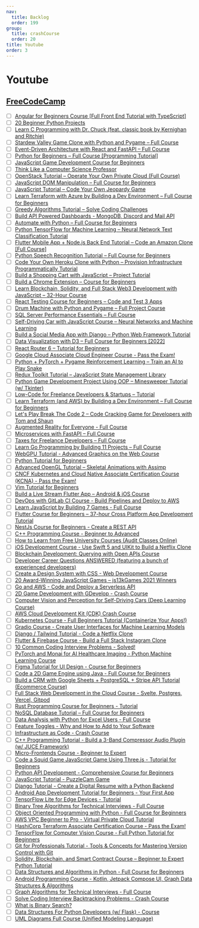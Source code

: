 ```yaml
---
nav:
  title: Backlog
  order: 199
group:
  title: crashCourse
  order: 20
title: Youtube
order: 3
---
```


# Youtube

## [FreeCodeCamp](https://www.youtube.com/c/Freecodecamp/videos)

- [ ] [Angular for Beginners Course [Full Front End Tutorial with TypeScript]](https://www.youtube.com/watch?v=3qBXWUpoPHo&t=5s)
- [ ] [20 Beginner Python Projects](https://www.youtube.com/watch?v=pdy3nh1tn6I)
- [ ] [Learn C Programming with Dr. Chuck (feat. classic book by Kernighan and Ritchie)](https://www.youtube.com/watch?v=j-_s8f5K30I)
- [ ] [Stardew Valley Game Clone with Python and Pygame – Full Course](https://www.youtube.com/watch?v=R9apl6B_ZgI)
- [ ] [Event-Driven Architecture with React and FastAPI – Full Course](https://www.youtube.com/watch?v=NVvIpqmf_Xc)
- [ ] [Python for Beginners – Full Course [Programming Tutorial]](https://www.youtube.com/watch?v=eWRfhZUzrAc)
- [ ] [JavaScript Game Development Course for Beginners](https://www.youtube.com/watch?v=GFO_txvwK_c)
- [ ] [Think Like a Computer Science Professor](https://www.youtube.com/watch?v=OIc7urJC0zY)
- [ ] [OpenStack Tutorial – Operate Your Own Private Cloud (Full Course)](https://www.youtube.com/watch?v=_gWfFEuert8)
- [ ] [JavaScript DOM Manipulation – Full Course for Beginners](https://www.youtube.com/watch?v=5fb2aPlgoys)
- [ ] [JavaScript Tutorial – Code Your Own Jeopardy Game](https://www.youtube.com/watch?v=vYEkEMfoi1c)
- [ ] [Learn Terraform with Azure by Building a Dev Environment – Full Course for Beginners](https://www.youtube.com/watch?v=V53AHWun17s)
- [ ] [Greedy Algorithms Tutorial – Solve Coding Challenges](https://www.youtube.com/watch?v=bC7o8P_Ste4)
- [ ] [Build API Powered Dashboards - MongoDB, Discord and Mail API](https://www.youtube.com/watch?v=ccfpj4eD6YM&t=481s)
- [ ] [Automate with Python – Full Course for Beginners](https://www.youtube.com/watch?v=PXMJ6FS7llk)
- [ ] [Python TensorFlow for Machine Learning – Neural Network Text Classification Tutorial](https://www.youtube.com/watch?v=VtRLrQ3Ev-U&t=46s)
- [ ] [Flutter Mobile App + Node.js Back End Tutorial – Code an Amazon Clone [Full Course]](https://www.youtube.com/watch?v=ylJz7N-dv1E)
- [ ] [Python Speech Recognition Tutorial – Full Course for Beginners](https://www.youtube.com/watch?v=mYUyaKmvu6Y)
- [ ] [Code Your Own Heroku Clone with Python – Provision Infrastructure Programmatically Tutorial](https://www.youtube.com/watch?v=zhJLVFR3pE8)
- [ ] [Build a Shopping Cart with JavaScript – Project Tutorial](https://www.youtube.com/watch?v=cT_ZYrS3tKc&t=10155s)
- [ ] [Build a Chrome Extension – Course for Beginners](https://www.youtube.com/watch?v=0n809nd4Zu4)
- [ ] [Learn Blockchain, Solidity, and Full Stack Web3 Development with JavaScript – 32-Hour Course](https://www.youtube.com/watch?v=gyMwXuJrbJQ&t=236s)
- [ ] [React Testing Course for Beginners – Code and Test 3 Apps](https://www.youtube.com/watch?v=8vfQ6SWBZ-U)
- [ ] [Drum Machine with Python and Pygame – Full Project Course](https://www.youtube.com/watch?v=F3J3PZj0zi0)
- [ ] [SQL Server Performance Essentials – Full Course](https://www.youtube.com/watch?v=HvxmF0FUwrM)
- [ ] [Self-Driving Car with JavaScript Course – Neural Networks and Machine Learning](https://www.youtube.com/watch?v=Rs_rAxEsAvI&t=50s)
- [ ] [Build a Social Media App with Django – Python Web Framework Tutorial](https://www.youtube.com/watch?v=xSUm6iMtREA)
- [ ] [Data Visualization with D3 – Full Course for Beginners [2022]](https://www.youtube.com/watch?v=xkBheRZTkaw)
- [ ] [React Router 6 – Tutorial for Beginners](https://www.youtube.com/watch?v=59IXY5IDrBA)
- [ ] [Google Cloud Associate Cloud Engineer Course - Pass the Exam!](https://www.youtube.com/watch?v=jpno8FSqpc8&t=85s)
- [ ] [Python + PyTorch + Pygame Reinforcement Learning – Train an AI to Play Snake](https://www.youtube.com/watch?v=L8ypSXwyBds)
- [ ] [Redux Toolkit Tutorial – JavaScript State Management Library](https://www.youtube.com/watch?v=bbkBuqC1rU4)
- [ ] [Python Game Development Project Using OOP – Minesweeper Tutorial (w/ Tkinter)](https://www.youtube.com/watch?v=OqbGRZx4xUc)
- [ ] [Low-Code for Freelance Developers & Startups – Tutorial](https://www.youtube.com/watch?v=hDzgO2FB_ms&t=170s)
- [ ] [Learn Terraform (and AWS) by Building a Dev Environment – Full Course for Beginners](https://www.youtube.com/watch?v=iRaai1IBlB0)
- [ ] [Let's Play Break The Code 2 – Code Cracking Game for Developers with Tom and Shaun](https://www.youtube.com/watch?v=sWMAsRqcoWc)
- [ ] [Augmented Reality for Everyone - Full Course](https://www.youtube.com/watch?v=WzfDo2Wpxks)
- [ ] [Microservices with FastAPI – Full Course](https://www.youtube.com/watch?v=Cy9fAvsXGZA)
- [ ] [Taxes for Freelance Developers – Full Course](https://www.youtube.com/watch?v=l8HB14TBzs8)
- [ ] [Learn Go Programming by Building 11 Projects – Full Course](https://www.youtube.com/watch?v=jFfo23yIWac&t=1299s)
- [ ] [WebGPU Tutorial - Advanced Graphics on the Web Course](https://www.youtube.com/watch?v=KTFFdZSDiTU&t=1s)
- [ ] [Python Tutorial for Beginners](https://www.youtube.com/watch?v=8124kv-632k)
- [ ] [Advanced OpenGL Tutorial – Skeletal Animations with Assimp](https://www.youtube.com/watch?v=GZQkwx10p-8)
- [ ] [CNCF Kubernetes and Cloud Native Associate Certification Course (KCNA) - Pass the Exam!](https://www.youtube.com/watch?v=AplluksKvzI)
- [ ] [Vim Tutorial for Beginners](https://www.youtube.com/watch?v=RZ4p-saaQkc)
- [ ] [Build a Live Stream Flutter App – Android & iOS Course](https://www.youtube.com/watch?v=hN4Q04ODOEw)
- [ ] [DevOps with GitLab CI Course - Build Pipelines and Deploy to AWS](https://www.youtube.com/watch?v=PGyhBwLyK2U)
- [ ] [Learn JavaScript by Building 7 Games - Full Course](https://www.youtube.com/watch?v=ec8vSKJuZTk)
- [ ] [Flutter Course for Beginners – 37-hour Cross Platform App Development Tutorial](https://www.youtube.com/watch?v=VPvVD8t02U8&t=5s)
- [ ] [NestJs Course for Beginners - Create a REST API](https://www.youtube.com/watch?v=GHTA143_b-s)
- [ ] [C++ Programming Course - Beginner to Advanced](https://www.youtube.com/watch?v=8jLOx1hD3_o)
- [ ] [How to Learn from Free University Courses (Audit Classes Online)](https://www.youtube.com/watch?v=QeRSEoqpKVI)
- [ ] [iOS Development Course - Use Swift 5 and UIKit to Build a Netflix Clone](https://www.youtube.com/watch?v=KCgYDCKqato)
- [ ] [Blockchain Development: Querying with Open APIs Course](https://www.youtube.com/watch?v=cQx6ig3mp1U)
- [ ] [Developer Career Questions ANSWERED (featuring a bunch of experienced developers)](https://www.youtube.com/watch?v=GwHX6FM-BHw)
- [ ] [Create a Design System with CSS - Web Development Course](https://www.youtube.com/watch?v=lRaL-8qZ0mM&t=2s)
- [ ] [20 Award-Winning JavaScript Games – js13kGames 2021 Winners](https://www.youtube.com/watch?v=UiYhTcqx_wk)
- [ ] [Go and AWS - Code and Deploy a Serverless API](https://www.youtube.com/watch?v=zHcef4eHOc8)
- [ ] [2D Game Development with GDevelop - Crash Course](https://www.youtube.com/watch?v=iHF5fwsqu4I)
- [ ] [Computer Vision and Perception for Self-Driving Cars (Deep Learning Course)](https://www.youtube.com/watch?v=cPOtULagNnI)
- [ ] [AWS Cloud Development Kit (CDK) Crash Course](https://www.youtube.com/watch?v=T-H4nJQyMig)
- [ ] [Kubernetes Course - Full Beginners Tutorial (Containerize Your Apps!)](https://www.youtube.com/watch?v=d6WC5n9G_sM)
- [ ] [Gradio Course - Create User Interfaces for Machine Learning Models](https://www.youtube.com/watch?v=RiCQzBluTxU)
- [ ] [Django / Tailwind Tutorial - Code a Netflix Clone](https://www.youtube.com/watch?v=gbyYXgiSgdM)
- [ ] [Flutter & Firebase Course - Build a Full Stack Instagram Clone](https://www.youtube.com/watch?v=mEPm9w5QlJM)
- [ ] [10 Common Coding Interview Problems - Solved!](https://www.youtube.com/watch?v=Peq4GCPNC5c&t=1s)
- [ ] [PyTorch and Monai for AI Healthcare Imaging - Python Machine Learning Course](https://www.youtube.com/watch?v=M3ZWfamWrBM)
- [ ] [Figma Tutorial for UI Design - Course for Beginners](https://www.youtube.com/watch?v=jwCmIBJ8Jtc)
- [ ] [Code a 2D Game Engine using Java - Full Course for Beginners](https://www.youtube.com/watch?v=025QFeZfeyM)
- [ ] [Build a CRM with Google Sheets + PostgreSQL + Stripe API Tutorial (Ecommerce Course)](https://www.youtube.com/watch?v=erka8USiBgM)
- [ ] [Full Stack Web Development in the Cloud Course - Svelte, Postgres, Vercel, Gitpod](https://www.youtube.com/watch?v=OUzaUJ3gEug)
- [ ] [Rust Programming Course for Beginners - Tutorial](https://www.youtube.com/watch?v=MsocPEZBd-M&t=4s)
- [ ] [NoSQL Database Tutorial – Full Course for Beginners](https://www.youtube.com/watch?v=xh4gy1lbL2k)
- [ ] [Data Analysis with Python for Excel Users - Full Course](https://www.youtube.com/watch?v=WcDaZ67TVRo)
- [ ] [Feature Toggles - Why and How to Add to Your Software](https://www.youtube.com/watch?v=-yHZ9uLVSp4)
- [ ] [Infrastructure as Code - Crash Course](https://www.youtube.com/watch?v=EtEb40LE5zQ)
- [ ] [C++ Programming Tutorial - Build a 3-Band Compressor Audio Plugin (w/ JUCE Framework)](https://www.youtube.com/watch?v=Mo0Oco3Vimo)
- [ ] [Micro-Frontends Course - Beginner to Expert](https://www.youtube.com/watch?v=lKKsjpH09dU)
- [ ] [Code a Squid Game JavaScript Game Using Three.js - Tutorial for Beginners](https://www.youtube.com/watch?v=4HSxX-EKJjw)
- [ ] [Python API Development - Comprehensive Course for Beginners](https://www.youtube.com/watch?v=0sOvCWFmrtA)
- [ ] [JavaScript Tutorial - PuzzleCam Game](https://www.youtube.com/watch?v=HS6KHYIYdXc)
- [ ] [Django Tutorial - Create a Digital Resume with a Python Backend](https://www.youtube.com/watch?v=0oSsLbh_Kv4)
- [ ] [Android App Development Tutorial for Beginners - Your First App](https://www.youtube.com/watch?v=FjrKMcnKahY)
- [ ] [TensorFlow Lite for Edge Devices - Tutorial](https://www.youtube.com/watch?v=OJnaBhCixng)
- [ ] [Binary Tree Algorithms for Technical Interviews - Full Course](https://www.youtube.com/watch?v=fAAZixBzIAI)
- [ ] [Object Oriented Programming with Python - Full Course for Beginners](https://www.youtube.com/watch?v=Ej_02ICOIgs)
- [ ] [AWS VPC Beginner to Pro - Virtual Private Cloud Tutorial](https://www.youtube.com/watch?v=g2JOHLHh4rI)
- [ ] [HashiCorp Terraform Associate Certification Course - Pass the Exam!](https://www.youtube.com/watch?v=V4waklkBC38)
- [ ] [TensorFlow for Computer Vision Course - Full Python Tutorial for Beginners](https://www.youtube.com/watch?v=cPmjQ9V6Hbk)
- [ ] [Git for Professionals Tutorial - Tools & Concepts for Mastering Version Control with Git](https://www.youtube.com/watch?v=Uszj_k0DGsg)
- [ ] [Solidity, Blockchain, and Smart Contract Course – Beginner to Expert Python Tutorial](https://www.youtube.com/watch?v=M576WGiDBdQ)
- [ ] [Data Structures and Algorithms in Python - Full Course for Beginners](https://www.youtube.com/watch?v=pkYVOmU3MgA)
- [ ] [Android Programming Course - Kotlin, Jetpack Compose UI, Graph Data Structures & Algorithms](https://www.youtube.com/watch?v=bo_LP6QOUio)
- [ ] [Graph Algorithms for Technical Interviews - Full Course](https://www.youtube.com/watch?v=tWVWeAqZ0WU&t=508s)
- [ ] [Solve Coding Interview Backtracking Problems - Crash Course](https://www.youtube.com/watch?v=A80YzvNwqXA)
- [ ] [What is Binary Search?](https://www.youtube.com/watch?v=KsoUiNv1SZA)
- [ ] [Data Structures For Python Developers (w/ Flask) - Course](https://www.youtube.com/watch?v=74NW-84BqbA)
- [ ] [UML Diagrams Full Course (Unified Modeling Language)](https://www.youtube.com/watch?v=WnMQ8HlmeXc)